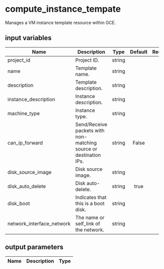 # compute_instance_tempate

Manages a VM instance template resource within GCE.

## input variables

| Name | Description | Type | Default | Required |
|------|-------------|:----:|:-----:|:-----:|
|project_id|Project ID.|string||Yes|
|name|Template name.|string||No|
|description|Template description.|string||No|
|instance_description|Instance description.|string||No|
|machine_type|Instance type.|string||Yes|
|can_ip_forward|Send/Receive packets with non-matching source or destination IPs.|string|False|No|
|disk_source_image|Disk source image.|string||No|
|disk_auto_delete|Disk auto-delete.|string|true|No|
|disk_boot|Indicates that this is a boot disk.|string||No|
|network_interface_network|The name or self_link of the network.|string||No|

## output parameters

| Name | Description | Type |
|------|-------------|:----:|

